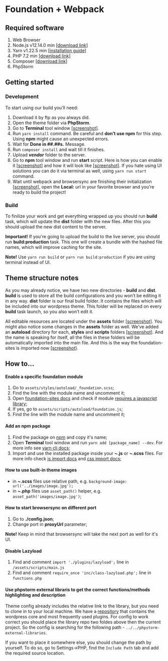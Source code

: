 # Foundation + Webpack

## Required software

1. Web Browser
2. Node.js v12.14.0 min [[download link]](https://nodejs.org/dist/v12.14.0/node-v12.14.0-x64.msi)
3. Yarn v1.22.5 min [[installation guide]](https://classic.yarnpkg.com/en/docs/install#windows-stable)
4. PHP 7.2 min [[download link]](https://www.php.net/downloads.php)
5. Composer [[download link]](https://getcomposer.org/download/)
6. PhpStorm

## Getting started

### Development
To start using our build you’ll need:

1. Download it by ftp as you always did.
2. Open the theme folder via **PhpStorm**.
3. Go to **Terminal** tool window [[screenshot]](https://www.screencast.com/t/2Qq1EUvqJJ).
4. Run `yarn install` command. Be careful and **don’t use npm** for this step. Using **npm** might cause an unexpected errors.
5. Wait for **Done in ##.##s.** Message.
6. Run `composer install` and wait till it finishes.
7. Upload ***vendor*** folder to the server.
8. Go to **npm** tool window and run **start** script. Here is how you can enable it [[screenshot]](https://www.screencast.com/t/BxAH4sxyKGd) and how it will look like [[screenshot]](https://www.screencast.com/t/YXb7UCer2Y5). If you hate using UI solutions you can do it via terminal as well, using `yarn run start` command.
9. Wait until webpack and browsersync are finishing their initialization [[screenshot]](https://www.screencast.com/t/lB2tKdyqd), open the **Local:** url in your favorite browser and you’re ready to build the project!

### Build
To finilize your work and get everything wrapped up you should run **build** task, which will update the **dist** folder with the new files. After this you should upload the new dist content to the server.

**Important!** If you're going to upload the build to the live server, you should run **build:production** task. This one will create a bundle with the hashed file names, which will improve caching for the site.

**Note!** Use `yarn run build` or `yarn run build:production` if you are using terminal instead of UI.

## Theme structure notes

As you may already notice, we have two new directories - **build** and **dist**.
**build** is used to store all the build configurations and you won’t be editing it in any way.
**dist** folder is our final build folder. It contains the files which will be included into our wordpress theme. This folder will be replaced on every **build** task launch, so you also won’t edit it.

All editable resources are located under the **assets** folder [[screenshot]](https://www.screencast.com/t/AG0h1wX5HV48).
You might also notice some changes in the **assets** folder as well.
We’ve added an **autoload** directory for each, **styles** and **scripts** folders [[screenshot]](https://www.screencast.com/t/vpQ5VDIlGlf).
And the name is speaking for itself, all the files in these folders will be automatically imported into the main file. And this is the way the foundation-sites is imported now [[screenshot]](https://www.screencast.com/t/3N9seR3o).

## How to...

#### Enable a specific foundation module
1. Go to `assets/styles/autoload/_foundation.scss`;
2. Find the line with the module name and uncomment it;
3. Open [foundation-sites docs](https://get.foundation/sites/docs/index.html) and check if module [requires a javascript library](https://www.screencast.com/t/a8j2UOhfjLr);
4. If yes, go to `assets/scripts/autoload/foundation.js`;
5. Find the line with the module name and uncomment it;

#### Add an npm package
1. Find the package on [npm](https://www.npmjs.com/) and copy it's name;
2. Open **Terminal** tool window and run `yarn add [package_name] --dev`. For more info see [yarn cli docs](https://classic.yarnpkg.com/en/docs/cli/);
3. Import and use the installed package inside your **~.js** or **~.scss** files. For more info check [js import docs](https://developer.mozilla.org/ru/docs/Web/JavaScript/Reference/Statements/import) and [css import docs](https://developer.mozilla.org/en-US/docs/Web/CSS/@import);

#### How to use built-in theme images
- in **~.scss** files use relative path, e.g. `background-image: url('../images/image.jpg');`
- in **~.php** files use `asset_path()` helper, e.g. `asset_path('images/image.jpg')`;

#### How to start browsersync on different port
1. Go to **./config.json**;
2. Change port in **proxyUrl** parameter;

**Note!** Keep in mind that browsersync will take the next port as well for it's UI.

#### Disable Lazyload
1. Find and comment `import './plugins/lazyload';` line in `/assets/scripts/main.js`
2. Find and comment `require_once 'inc/class-lazyload.php';` line in `functions.php`

#### Use phpstorm external libraris to get the correct functions/methods highlighting and description
Theme config already includes the relative link to the library, but you need to clone in to your local machine.
We have a [repository](https://github.com/wlallc/phpstorm-external-libraries.git) that contains the wordpress core and most frequently used plugins.
For config to work correct you should place the library repo two foldes above then the current project. So the config is searching for the following path - ```../../phpstorm-external-libraries```.

If you want to place it somewhere else, you should change the path by yourself.
To do so, go to Settings->PHP, find the `Include Path` tab and add the required source location.
